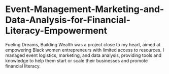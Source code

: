 # Event-Management-Marketing-and-Data-Analysis-for-Financial-Literacy-Empowerment
Fueling Dreams, Building Wealth was a project close to my heart, aimed at empowering Black women entrepreneurs with limited access to resources. I managed event logistics, marketing, and data analysis, providing tools and knowledge to help them start or scale their businesses and promote financial literacy.
